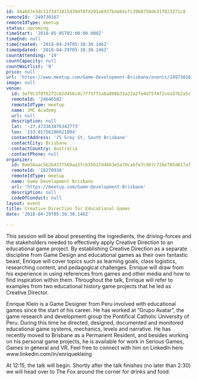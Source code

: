 ```yaml
---
id: 44a647e3dc1173471815d39df0f4291a6937bde64cfc39b0759de31f823271c8
remoteId: '249730167'
remoteIdType: meetup
status: upcoming
timeStart: '2018-05-05T02:00:00.000Z'
timeEnd: null
timeCreated: '2018-04-29T05:38:30.146Z'
timeUpdated: '2018-04-29T05:38:30.146Z'
countAttending: '19'
countCapacity: null
countWaitlist: '0'
price: null
url: 'https://www.meetup.com/Game-Development-Brisbane/events/249730167/'
image: null
venue:
  id: 3ef9c3f0f6272c62d456c4c7775ff1a6a808b33a22a2fe4d75f4f2cea3762a5c
  remoteId: '24646582'
  remoteIdType: meetup
  name: JMC Academy
  url: null
  description: null
  lat: '-27.473363876342773'
  lon: '153.01756286621094'
  contactAddress: '75 Grey St, South Brisbane'
  contactCity: Brisbane
  contactCountry: Australia
  contactPhone: null
organizer:
  id: 0ae56aac5b2b43f7569aa3fcb3561fd4663e5a70cabfe7c967c726e705d017af
  remoteId: '18270938'
  remoteIdType: meetup
  name: Game Development Brisbane
  url: 'https://meetup.com/Game-Development-Brisbane'
  description: null
  codeOfConduct: null
layout: event
title: Creative Direction for Educational Games
date: '2018-04-29T05:38:30.146Z'

---
```

<p>This session will be about presenting the ingredients, the driving-forces and the stakeholders needed to effectively apply Creative Direction to an educational game project. By establishing Creative Direction as a separate discipline from Game Design and educational games as their own fantastic beast, Enrique will cover topics such as learning goals, class logistics, researching content, and pedagogical challenges. Enrique will draw from his experience in using references from games and other media and how to find inspiration within them. Throughout the talk, Enrique will refer to examples from two educational history game projects that he led as Creative Director.</p> <p>Enrique Klein is a Game Designer from Peru involved with educational games since the start of his career. He has worked at “Grupo Avatar”, the game research and development group the Pontifical Catholic University of Peru. During this time he directed, designed, documented and monitored educational game systems, mechanics, levels and narrative. He has recently moved to Brisbane as a Permanent Resident, and besides working on his personal game projects, he is available for work in Serious Games, Games in general and VR. Feel free to connect with him on LinkedIn here www.linkedin.com/in/enriquekleing</p> <p>At 12:15, the talk will begin. Shortly after the talk finishes (no later than 2:30) we will head over to The Fox around the corner for drinks and food.</p>
